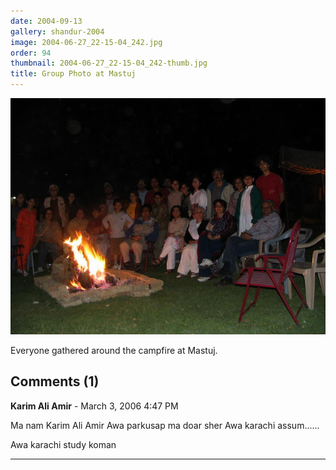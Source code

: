 ```yaml
---
date: 2004-09-13
gallery: shandur-2004
image: 2004-06-27_22-15-04_242.jpg
order: 94
thumbnail: 2004-06-27_22-15-04_242-thumb.jpg
title: Group Photo at Mastuj
---
```


![Group Photo at Mastuj](./2004-06-27_22-15-04_242.jpg)

Everyone gathered around the campfire at Mastuj.

<div id="comments">

## Comments (1)

**Karim Ali Amir** - March  3, 2006  4:47 PM

Ma nam Karim Ali Amir
Awa parkusap ma doar sher
Awa karachi assum......

Awa karachi study koman

---

</div>